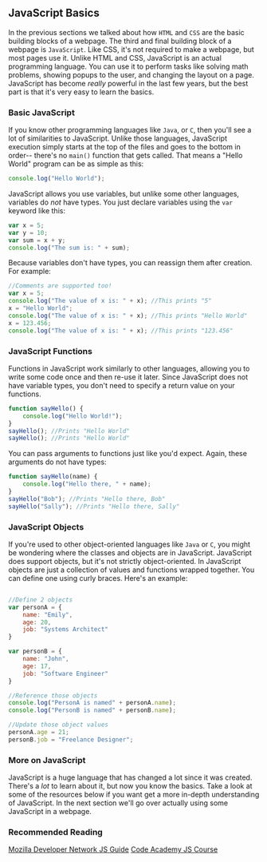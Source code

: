 ## JavaScript Basics

In the previous sections we talked about how `HTML` and `CSS` are the basic building blocks of a webpage. The third and final building block of a webpage is `JavaScript`. Like CSS, it's not required to make a webpage, but most pages use it. Unlike HTML and CSS, JavaScript is an actual programming language. You can use it to perform tasks like solving math problems, showing popups to the user, and changing the layout on a page. JavaScript has become *really* powerful in the last few years, but the best part is that it's very easy to learn the basics.


### Basic JavaScript
If you know other programming languages like `Java`, or `C`, then you'll see a lot of similarities to JavaScript. Unlike those languages, JavaScript execution simply starts at the top of the files and goes to the bottom in order-- there's no `main()` function that gets called. That means a "Hello World" program can be as simple as this:

```JavaScript
console.log("Hello World");
```

JavaScript allows you use variables, but unlike some other languages, variables do *not* have types. You just declare variables using the `var` keyword like this:

```js
var x = 5;
var y = 10;
var sum = x + y;
console.log("The sum is: " + sum);
```
Because variables don't have types, you can reassign them after creation. For example:
```js
//Comments are supported too!
var x = 5;
console.log("The value of x is: " + x); //This prints "5"
x = "Hello World";
console.log("The value of x is: " + x); //This prints "Hello World"
x = 123.456;
console.log("The value of x is: " + x); //This prints "123.456"
```
### JavaScript Functions
Functions in JavaScript work similarly to other languages, allowing you to write some code once and then re-use it later. Since JavaScript does not have variable types, you don't need to specify a return value on your functions.

```js
function sayHello() {
	console.log("Hello World!");
}
sayHello(); //Prints "Hello World"
sayHello(); //Prints "Hello World"
```

You can pass arguments to functions just like you'd expect. Again, these arguments do not have types:

```js
function sayHello(name) {
	console.log("Hello there, " + name);
}
sayHello("Bob"); //Prints "Hello there, Bob"
sayHello("Sally"); //Prints "Hello there, Sally"
```
### JavaScript Objects
If you're used to other object-oriented languages like `Java` or `C`, you might be wondering where the classes and objects are in JavaScript. JavaScript does support objects, but it's not strictly object-oriented. In JavaScript objects are just a collection of values and functions wrapped together.  You can define one using curly braces. Here's an example:

```js

//Define 2 objects
var personA = {
	name: "Emily",
	age: 20,
	job: "Systems Architect"
}

var personB = {
	name: "John",
	age: 17,
	job: "Software Engineer"
}

//Reference those objects
console.log("PersonA is named" + personA.name);
console.log("PersonB is named" + personB.name);

//Update those object values
personA.age = 21;
personB.job = "Freelance Designer";


```

### More on JavaScript
JavaScript is a huge language that has changed a lot since it was created. There's a *lot* to learn about it, but now you know the basics. Take a look at some of the resources below if you want get a more in-depth understanding of JavaScript. In the next section we'll go over actually using some JavaScript in a webpage.


### Recommended Reading
[Mozilla Developer Network JS Guide](https://developer.mozilla.org/en-US/docs/Web/JavaScript/Guide)
[Code Academy JS Course](https://www.codecademy.com/learn/learn-javascript)
